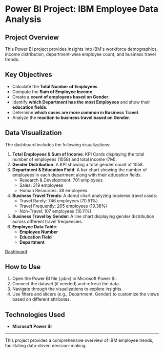 # Power BI Project: IBM Employee Data Analysis

## Project Overview
This Power BI project provides insights into IBM's workforce demographics, income distribution, department-wise employee count, and business travel trends.

## Key Objectives
- Calculate the **Total Number of Employees**.
- Compute the **Sum of Employee Income**.
- Create a **count of employees based on Gender**.
- Identify **which Department has the most Employees** and show their **education fields**.
- Determine **which cases are more common in Business Travel**.
- Analyze the **reaction to business travel based on Gender**.

## Data Visualization
The dashboard includes the following visualizations:
1. **Total Employees & Sum of Income**: KPI Cards displaying the total number of employees (1058) and total income (7M).
2. **Gender Distribution**: A KPI showing a total gender count of 1058.
3. **Department & Education Field**: A bar chart showing the number of employees in each department along with their education fields. 
   - Research & Development: 701 employees
   - Sales: 319 employees
   - Human Resources: 38 employees
4. **Business Travel Trends**: A donut chart analyzing business travel cases:
   - Travel Rarely: 746 employees (70.51%)
   - Travel Frequently: 205 employees (19.38%)
   - Non-Travel: 107 employees (10.11%)
5. **Business Travel by Gender**: A line chart displaying gender distribution across different travel frequencies.
6. **Employee Data Table**:
   - **Employee Number**
   - **Education Field**
   - **Department**
     
<a href= "https://github.com/jibi22/IBM-dashboard-Analysis/blob/main/ibm%20dashboard.png">Dashboard</a>
## How to Use
1. Open the Power BI file (.pbix) in Microsoft Power BI.
2. Connect the dataset (if needed) and refresh the data.
3. Navigate through the visualizations to explore insights.
4. Use filters and slicers (e.g., Department, Gender) to customize the views based on different attributes.

## Technologies Used
- **Microsoft Power BI**

---
This project provides a comprehensive overview of IBM employee trends, facilitating data-driven decision-making.


